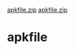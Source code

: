 [apkfile.zip](https://github.com/30362749-S4/apkfile/files/6519162/apkfile.zip)
[apkfile.zip](https://github.com/30362749-S4/apkfile/files/6519167/apkfile.zip)
# apkfile

